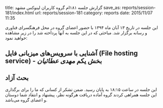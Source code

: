 title: گزارش جلسه ۱۸۱ام گروه کاربران لینوکس مشهد
save_as: reports/session-181/index.html
url: reports/session-181
category: reports
date: 2015/11/07 11:35

این جلسه در تاریخ ۱۳ آبان ماه ۱۳۹۴ با حضور اعضای گروه در محل فرهنگسرای فناوری و رسانه برگزار شد. مباحثی که در این جلسه به آنها پرداخته شد را در زیر مشاهده خواهید نمود:

## آشنایی با سرویس‌های میزبانی فایل (File hosting service) - بخش یکم *مهدی عطائیان*
## بحث آزاد

این جلسه در ساعت ۱۸:۱۵ به پایان رسید. ضمن تشکر از کسانی که ما را برای برگذاری این جلسه همراهی کردند گروه آماده دریافت هرگونه نظر، پیشنهاد و انتقاد شما دوستان و اعضای گروه می‌باشد.

